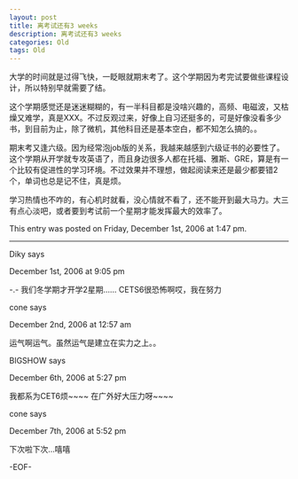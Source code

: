 ```yaml
---
layout: post
title: 离考试还有3 weeks
description: 离考试还有3 weeks
categories: Old
tags: Old
---
```

大学的时间就是过得飞快，一眨眼就期末考了。这个学期因为考完试要做些课程设计，所以特别早就需要了结。

这个学期感觉还是迷迷糊糊的，有一半科目都是没啥兴趣的，高频、电磁波，又枯燥又难学，真是XXX。不过反观过来，好像上自习还挺多的，可是好像没看多少书，到目前为止，除了微机，其他科目还是基本空白，都不知怎么搞的。。

期末考又逢六级。因为经常泡job版的关系，我越来越感到六级证书的必要性了。这个学期从开学就专攻英语了，而且身边很多人都在托福、雅斯、GRE，算是有一个比较有促进性的学习环境。不过效果并不理想，做起阅读来还是最少都要错2个，单词也总是记不住，真是烦。

学习热情也不咋的，有心机时就看，没心情就不看了，还不能开到最大马力。大三有点心淡吧，或者要到考试前一个星期才能发挥最大的效率了。

This entry was posted on Friday, December 1st, 2006 at 1:47 pm.

---

Diky says 

December 1st, 2006 at 9:05 pm

-.-
我们冬学期才开学2星期......
CETS6很恐怖啊哎，我在努力

cone says 

December 2nd, 2006 at 12:57 am

运气啊运气。虽然运气是建立在实力之上。。

BIGSHOW says 

December 6th, 2006 at 5:27 pm

我都系为CET6烦~~~~
在广外好大压力呀~~~~

cone says 

December 7th, 2006 at 5:52 pm

下次啦下次...嘻嘻

-EOF-